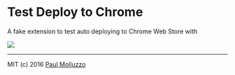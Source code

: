# Test Deploy to Chrome

A fake extension to test auto deploying to Chrome Web Store with

![](screenshot.png)

--------

MIT (c) 2016 [Paul Molluzzo](http://paul.molluzzo.com)
